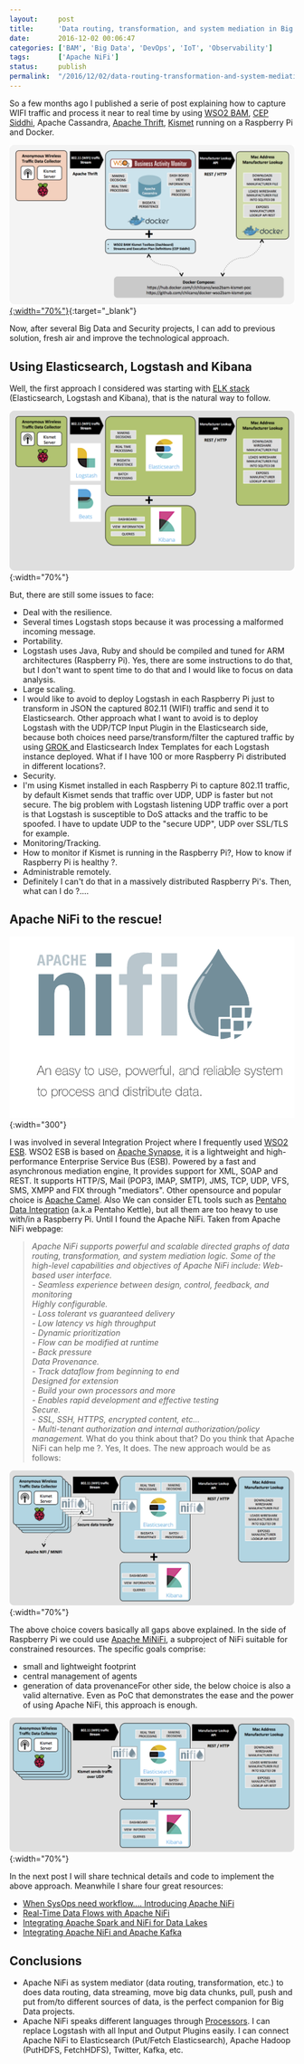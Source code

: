```yaml
---
layout:     post
title:      'Data routing, transformation, and system mediation in Big Data & IoT scenarios with Apache NiFi'
date:       2016-12-02 00:06:47
categories: ['BAM', 'Big Data', 'DevOps', 'IoT', 'Observability']
tags:       ['Apache NiFi']
status:     publish 
permalink:  "/2016/12/02/data-routing-transformation-and-system-mediation-in-big-data-iot-scenarios-with-apache-nifi/"
---
```

So a few months ago I published a serie of post explaining how to capture WIFI traffic and process it near to real time by using [WSO2 BAM](http://wso2.com/more-downloads/business-activity-monitor/), [CEP Siddhi](https://github.com/wso2/siddhi), Apache Cassandra, [Apache Thrift](https://thrift.apache.org/), [Kismet](https://www.kismetwireless.net) running on a Raspberry Pi and Docker.

[![](/assets/01-wifi-traffic-capture-wso2-bam.png){:width="70%"}](/assets/01-wifi-traffic-capture-wso2-bam.png){:target="_blank"}

Now, after several Big Data and Security projects, I can add to previous solution, fresh air and improve the technological approach.

<!-- more -->


## Using Elasticsearch, Logstash and Kibana

Well, the first approach I considered was starting with [ELK stack](https://www.elastic.co) (Elasticsearch, Logstash and Kibana), that is the natural way to follow.

![](/assets/02-wifi-traffic-capture-elasticsearch-logstash-kibana.png){:width="70%"}

But, there are still some issues to face:
* Deal with the resilience.  
* Several times Logstash stops because it was processing a malformed incoming message.
* Portability.  
* Logstash uses Java, Ruby and should be compiled and tuned for ARM architectures (Raspberry Pi). Yes, there are some instructions to do that, but I don't want to spent time to do that and I would like to focus on data analysis.
* Large scaling.  
* I would like to avoid to deploy Logstash in each Raspberry Pi just to transform in JSON the captured 802.11 (WIFI) traffic and send it to Elasticsearch. Other approach what I want to avoid is to deploy Logstash with the UDP/TCP Input Plugin in the Elasticsearch side, because both choices need parse/transform/filter the captured traffic by using [GROK ](https://www.elastic.co/guide/en/logstash/current/plugins-filters-grok.html)and Elasticsearch Index Templates for each Logstash instance deployed. What if I have 100 or more Raspberry Pi distributed in different locations?.
* Security.  
* I'm using Kismet installed in each Raspberry Pi to capture 802.11 traffic, by default Kismet sends that traffic over UDP, UDP is faster but not secure. The big problem with Logstash listening UDP traffic over a port is that Logstash is susceptible to DoS attacks and the traffic to be spoofed. I have to update UDP to the "secure UDP", UDP over SSL/TLS for example.
* Monitoring/Tracking.  
* How to monitor if Kismet is running in the Raspberry Pi?, How to know if Raspberry Pi is healthy ?.
* Administrable remotely. 
* Definitely I can't do that in a massively distributed Raspberry Pi's.
Then, what can I do ?....

## Apache NiFi to the rescue!


![](/assets/03-apache-nifi-logo.png){:width="300"}

I was involved in several Integration Project where I frequently used [WSO2 ESB](http://wso2.com/products/enterprise-service-bus/).
WSO2 ESB is based on [Apache Synapse](https://synapse.apache.org/), it is a lightweight and high-performance Enterprise Service Bus (ESB). Powered by a fast and asynchronous mediation engine, It provides support for XML, SOAP and REST. It supports HTTP/S, Mail (POP3, IMAP, SMTP), JMS, TCP, UDP, VFS, SMS, XMPP and FIX through "mediators".
Other opensource and popular choice is [Apache Camel](http://camel.apache.org). Also We can consider ETL tools such as [Pentaho Data Integration](http://community.pentaho.com/projects/data-integration/) (a.k.a Pentaho Kettle), but all them are too heavy to use with/in a Raspberry Pi. Until I found the Apache NiFi.
Taken from Apache NiFi webpage:
> _Apache NiFi supports powerful and scalable directed graphs of data routing, transformation, and system mediation logic. Some of the high-level capabilities and objectives of Apache NiFi include:_
> _Web-based user interface._  
>  _\- Seamless experience between design, control, feedback, and monitoring_  
>  _Highly configurable._  
>  _\- Loss tolerant vs guaranteed delivery_  
>  _\- Low latency vs high throughput_  
>  _\- Dynamic prioritization_  
>  _\- Flow can be modified at runtime_  
>  _\- Back pressure_  
>  _Data Provenance._  
>  _\- Track dataflow from beginning to end_  
>  _Designed for extension_  
>  _\- Build your own processors and more_  
>  _\- Enables rapid development and effective testing_  
>  _Secure._  
>  _\- SSL, SSH, HTTPS, encrypted content, etc..._  
>  _\- Multi-tenant authorization and internal authorization/policy management._
What do you think about that? Do you think that Apache NiFi can help me ?. Yes, It does. The new approach would be as follows:

![](/assets/04-wifi-traffic-capture-apache-nifi-minifi.png){:width="70%"}

The above choice covers basically all gaps above explained. In the side of Raspberry Pi we could use [Apache MiNiFi](https://cwiki.apache.org/confluence/display/MINIFI/MiNiFi), a subproject of NiFi suitable for constrained resources. The specific goals comprise:
* small and lightweight footprint
* central management of agents
* generation of data provenanceFor other side, the below choice is also a valid alternative. Even as PoC that demonstrates the ease and the power of using Apache NiFi, this approach is enough.

![](/assets/05-wifi-traffic-capture-apache-nifi.png){:width="70%"}

In the next post I will share technical details and code to implement the above approach. Meanwhile I share four great resources:
* [When SysOps need workflow.... Introducing Apache NiFi](https://www.linkedin.com/pulse/when-sysops-need-workflow-introducing-apache-nifi-jeroen-jacobs)
* [Real-Time Data Flows with Apache NiFi](http://www.slideshare.net/manishgforce/realtime-data-flows-with-apache-nifi)
* [Integrating Apache Spark and NiFi for Data Lakes](http://www.slideshare.net/HadoopSummit/integrating-apache-spark-and-nifi-for-data-lakes)
* [Integrating Apache NiFi and Apache Kafka](http://bryanbende.com/development/2016/09/15/apache-nifi-and-apache-kafka)

## Conclusions

* Apache NiFi as system mediator (data routing, transformation, etc.) to does data routing, data streaming, move big data chunks, pull, push and put from/to different sources of data, is the perfect companion for Big Data projects.
* Apache NiFi speaks different languages through [Processors](https://nifi.apache.org/docs/nifi-docs/). I can replace Logstash with all Input and Output Plugins easily. I can connect Apache NiFi to Elasticsearch (Put/Fetch Elasticsearch), Apache Hadoop (PutHDFS, FetchHDFS), Twitter, Kafka, etc.
